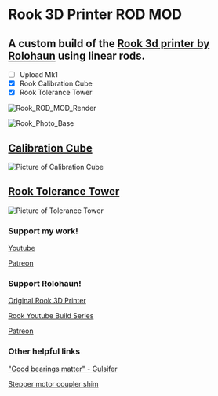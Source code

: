 # Rook 3D Printer ROD MOD

## A custom build of the [Rook 3d printer by Rolohaun](https://github.com/rolohaun/Rook) using linear rods.

- [ ] Upload Mk1
- [x] Rook Calibration Cube
- [x] Rook Tolerance Tower

![Rook_ROD_MOD_Render](https://github.com/Leviathan3DPrinting/Rook-3D-Printer-ROD-MOD/blob/18912fa1d19b7fb66fc30f6dff253b1144cbb98d/Pictures/Rook_ROD_MOD1.png)

![Rook_Photo_Base](https://github.com/Leviathan3DPrinting/Rook-3D-Printer-ROD-MOD/blob/18912fa1d19b7fb66fc30f6dff253b1144cbb98d/Pictures/Rook_ROD_MOD2.jpeg)


## [Calibration Cube](https://github.com/Leviathan3DPrinting/Rook-3D-Printer-ROD-MOD/tree/Rook-3D-Printer/Rook_Calibration_Cube)
![Picture of Calibration Cube](https://github.com/Leviathan3DPrinting/Rook-3D-Printer-ROD-MOD/blob/6b6431f318fb85c75139b41bdfd60ebadd6bcb7c/Rook_Calibration_Cube/images/Calibration_Cube(1).png)

## [Rook Tolerance Tower](https://github.com/Leviathan3DPrinting/Rook-3D-Printer-ROD-MOD/tree/Rook-3D-Printer/Rook_Tolerance_Tower)
![Picture of Tolerance Tower](https://github.com/Leviathan3DPrinting/Rook-3D-Printer-ROD-MOD/blob/Rook-3D-Printer/Rook_Tolerance_Tower/Calibration_TOWER.png)

### Support my work!
[Youtube](https://youtube.com/@Gulsifer)

[Patreon](https://www.patreon.com/Gulsifer)

### Support Rolohaun!
[Original Rook 3D Printer](https://github.com/rolohaun/Rook)

[Rook Youtube Build Series](https://www.youtube.com/playlist?list=PLypdl9fsWkKeaa7d5Pv2bP5feIVcw-To2)

[Patreon](https://www.patreon.com/rolohaun)

### Other helpful links
["Good bearings matter" - Gulsifer](https://youtube.com/shorts/artjsdZMutE?feature=share)

[Stepper motor coupler shim](https://youtube.com/shorts/1HFqnHeCGmc?feature=share)